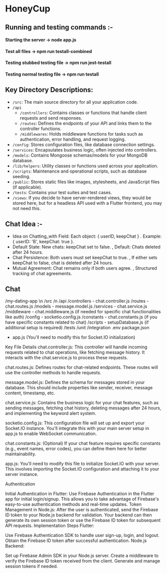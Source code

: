 # HoneyCup
## Running and testing commands :-
#### Starting the server              -> node app.js
#### Test all files                 -> npm run testall-combined
#### Testing stubbed testing file   -> npm run jest-testall
#### Testing normal testing file    -> npm run testall

## Key Directory Descriptions:

- `/src`: The main source directory for all your application code.
- `/api`
    - `/controllers`: Contains classes or functions that handle client requests and send responses.
    - `/routes`: Defines the endpoints of your API and links them to the controller functions.
    - `/middlewares`: Holds middleware functions for tasks such as authentication, error handling, and request logging.
- `/config`: Stores configuration files, like database connection settings.
- `/services`: Encapsulates business logic, often injected into controllers.
- `/models`: Contains Mongoose schemas/models for your MongoDB database.
- `/lib/helpers`: Utility classes or functions used across your application.
- `/scripts`: Maintenance and operational scripts, such as database seeding.
- `/public`: Stores static files like images, stylesheets, and JavaScript files (if applicable).
- `/tests`: Contains your test suites and test cases.
- `/views`: If you decide to have server-rendered views, they would be stored here, but for a headless API used with a Flutter frontend, you may not need this.

## Chat Idea :-
- Idea on Chatting_with Field: Each object: { userID, keepChat } . Example: { userID: 'B', keepChat: true }.
- Default State: New chats: keepChat set to false. , Default: Chats deleted after 24 hours.
- Chat Persistence: Both users must set keepChat to true. , If either sets keepChat to false, chat is deleted after 24 hours.
- Mutual Agreement: Chat remains only if both users agree. , Structured tracking of chat agreements.

## Chat 

/my-dating-app \n
  /src        /n
    /api
      /controllers
        - chat.controller.js
      /routes
        - chat.routes.js
    /models
      - message.model.js
    /services
      - chat.service.js
    /middleware
      - chat.middleware.js (if needed for specific chat functionalities like auth)
    /config
      - socketio.config.js
    /constants
      - chat.constants.js (if you have specific constants related to chat)
    /scripts
      - setupDatabase.js (if additional setup is required)
  /tests
    /unit
    /integration
  .env
  package.json
  - app.js (You'll need to modify this for Socket.IO initialization)


Key File Details
chat.controller.js: This controller will handle incoming requests related to chat operations, like fetching message history. It interacts with the chat.service.js to process these requests.

chat.routes.js: Defines routes for chat-related endpoints. These routes will use the controller methods to handle requests.

message.model.js: Defines the schema for messages stored in your database. This should include properties like sender, receiver, message content, timestamp, etc.

chat.service.js: Contains the business logic for your chat features, such as sending messages, fetching chat history, deleting messages after 24 hours, and implementing the keyword alert system.

socketio.config.js: This configuration file will set up and export your Socket.IO instance. You'll integrate this with your main server setup in app.js to enable WebSocket communication.

chat.constants.js: (Optional) If your chat feature requires specific constants (e.g., event names, error codes), you can define them here for better maintainability.

app.js: You'll need to modify this file to initialize Socket.IO with your server. This involves importing the Socket.IO configuration and attaching it to your server instance.


Authentication

Initial Authentication in Flutter: Use Firebase Authentication in the Flutter app for initial login/signup. This allows you to take advantage of Firebase's easy-to-use authentication methods and real-time updates.
Token Management in Node.js: After the user is authenticated, send the Firebase ID token to your Node.js backend for validation. Your backend can then generate its own session token or use the Firebase ID token for subsequent API requests.
Implementation Steps
Flutter:

Use Firebase Authentication SDK to handle user sign-up, login, and logout.
Obtain the Firebase ID token after successful authentication.
Node.js Backend:

Set up Firebase Admin SDK in your Node.js server.
Create a middleware to verify the Firebase ID token received from the client.
Generate and manage session tokens if needed.
